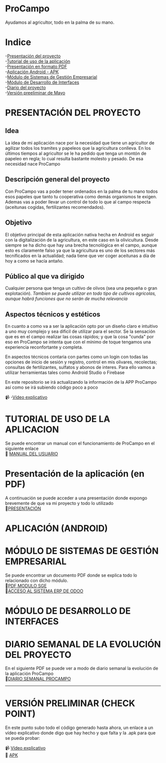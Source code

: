 # ProCampo
Ayudamos al agricultor, todo en la palma de su mano.

# Indice
-[Presentación del proyecto](https://github.com/ivanperezmolina/ProCampo#presentaci%C3%B3n-del-proyecto)<br>
-[Tutorial de uso de la aplicación](https://github.com/ivanperezmolina/ProCampo#tutorial-de-uso-de-la-aplicacion)<br>
-[Presentación en formato PDF](https://github.com/ivanperezmolina/ProCampo#presentaci%C3%B3n-de-la-aplicaci%C3%B3n-en-pdf)<br>
-[Aplicación Android - APK](https://github.com/ivanperezmolina/ProCampo#aplicaci%C3%B3n-android)<br>
-[Módulo de Sistemas de Gestión Empresarial](https://github.com/ivanperezmolina/ProCampo#m%C3%B3dulo-de-sistemas-de-gesti%C3%B3n-empresarial)<br>
-[Módulo de Desarrollo de Interfaces](https://github.com/ivanperezmolina/ProCampo#m%C3%B3dulo-de-desarrollo-de-interfaces)<br>
-[Diario del proyecto](https://github.com/ivanperezmolina/ProCampo#diario-semanal-de-la-evoluci%C3%B3n-del-proyecto)<br>
-[Versión preeliminar de Mayo](https://github.com/ivanperezmolina/ProCampo#versi%C3%B3n-preliminar-check-point)<br>

# PRESENTACIÓN DEL PROYECTO

## Idea
La idea de mi aplicación nace por la necesidad que tiene un agricultor de agilizar todos los tramites y papeleos que la agricultura conlleva.
En los últimos tiempos al agricultor se le ha pedido que tenga un montón de papeleo en regla; lo cual resulta bastante molesto y pesado.
De esa necesidad nace ProCampo

## Descripción general del proyecto
Con ProCampo vas a poder tener ordenados en la palma de tu mano todos esos papeles que tanto tu cooperativa como demás organismos te exigen.
Ademas vas a poder llevar un control de todo lo que al campo respecta (aceitunas cogidas, fertilizantes recomendados).

## Objetivo
El objetivo principal de esta aplicación nativa hecha en Android es seguir con la digitalización de la agricultura, en este caso en la olivicultura.
Desde siempre se ha dicho que hay una brecha tecnológica en el campo, aunque esto es claramente falso ya que la agricultura es uno de los sectores más tecnificados en la actualidad; nada tiene que ver coger aceitunas a día de hoy a como se hacía antaño.

## Público al que va dirigido
Cualquier persona que tenga un cultivo de olivos (sea una pequeña o gran explotación). <i>Tambien se puede utilizar en todo tipo de cultivos agricolas, aunque habrá funciones que no serán de mucha relevancia</i>

## Aspectos técnicos y estéticos
En cuanto a como va a ser la aplicación opto por un diseño claro e intuitivo a uno muy complejo y sea dificil de utilizar para el sector.
Se la sensación que es en el campo realizar las cosas rápidos; y que la cosa "cunda" por eso en ProCampo se intenta que con el mínimo de toque tengamos una experiencia reconfortante y completa.

En aspectos técnicos contaria con partes como un login con todas las opciones de inicio de sesión y registro, control en mis olivares, recolectas; consultas de fertilizantes, sulfatos y abonos de interes. Para ello vamos a utilizar herramientas tales como Android Studio o Firebase

En este repositorio se irá actualizando la información de la APP ProCampo así como se irá subiendo código poco a poco

📹   -[Vídeo explicativo](https://youtu.be/ZRGfduFV4BE)

# TUTORIAL DE USO DE LA APLICACION 
Se puede encontrar un manual con el funcionamiento de ProCampo en el siguiente enlace <br>
🛂 [MANUAL DEL USUARIO](https://github.com/ivanperezmolina/ProCampo/blob/master/Proyecto%20ProCampo%20Tutorial.pdf)

# Presentación de la aplicación (en PDF)
A continuación se puede acceder a una presentación donde expongo brevemente de que va mi proyecto y todo lo utilizado <br>
💬[PRESENTACIÓN](https://github.com/ivanperezmolina/ProCampo/blob/master/Presentacion%20ProCampo.pdf)

# APLICACIÓN (ANDROID)

# MÓDULO DE SISTEMAS DE GESTIÓN EMPRESARIAL
Se puede encontrar un documento PDF donde se explica todo lo relacionado con dicho módulo.<br>
📃[PDF MODULO SGE](https://github.com/ivanperezmolina/ProCampo/blob/master/Proyecto%20ProCampo%20Modulo%20SGE.pdf)<br>
💼[ACCESO AL SISTEMA ERP DE ODOO](https://edu-procampo.odoo.com/web/login)

# MÓDULO DE DESARROLLO DE INTERFACES




# DIARIO SEMANAL DE LA EVOLUCIÓN DEL PROYECTO
En el siguiente PDF se puede ver a modo de diario semanal la evolución de la aplicación ProCampo <br>
📰[DIARIO SEMANAL PROCAMPO](https://github.com/ivanperezmolina/ProCampo/blob/master/DIARIO%20SEMANAL%20DE%20LA%20EVOLUCI%C3%93N%20DEL%20PROYECTO.pdf)


<hr>

# VERSIÓN PRELIMINAR (CHECK POINT)

En este punto subo todo el código generado hasta ahora, un enlace a un vídeo explicativo donde digo que hay hecho y que falta y la .apk para que se pueda probar:

📹 [Vídeo explicativo](https://youtu.be/oPF7jsJAuIk) <br>
📳 [APK](https://github.com/ivanperezmolina/ProCampo/blob/master/app-release.apk)


